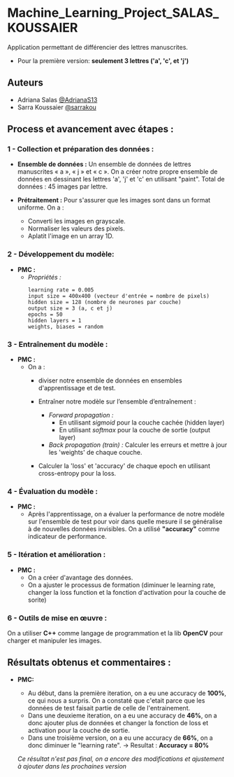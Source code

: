 # Machine_Learning_Project_SALAS_KOUSSAIER
Application permettant de différencier des lettres manuscrites.
- Pour la première version: **seulement 3 lettres ('a', 'c', et 'j')**
  
## Auteurs

- Adriana Salas [@AdrianaS13](https://github.com/AdrianaS13)
- Sarra Koussaier [@sarrakou](https://github.com/sarrakou)

## Process et avancement avec étapes : 
### 1 - Collection et préparation des données :

* **Ensemble de données :**
  Un ensemble de données de lettres manuscrites « a », « j » et « c ». On a créer notre propre ensemble de données en dessinant les lettres 'a', 'j' et 'c' en utilisant "paint". Total de données : 45 images par lettre. 

* **Prétraitement :** Pour s'assurer que les images sont dans un format uniforme. On a : 
    * Converti les images en grayscale.
    * Normaliser les valeurs des pixels.
    * Aplatit l'image en un array 1D.

### 2 - Développement du modèle: 

* **PMC :**
  - *Propriétés :*
    ```
    learning rate = 0.005
    input size = 400x400 (vecteur d'entrée = nombre de pixels)
    hidden size = 128 (nombre de neurones par couche)
    output size = 3 (a, c et j)
    epochs = 50
    hidden layers = 1
    weights, biases = random
    ```

### 3 - Entraînement du modèle :

* **PMC :**
  - On a :
    * diviser notre ensemble de données en ensembles d'apprentissage et de test.
    * Entraîner notre modèle sur l’ensemble d’entraînement : 
      * *Forward propagation :*
        - En utilisant *sigmoid* pour la couche cachée (hidden layer)
        - En utilisant *softmax* pour la couche de sortie (output layer)
      * *Back propagation (train) :* 
        Calculer les erreurs et mettre à jour les 'weights' de chaque couche.
    
    * Calculer la 'loss' et 'accuracy' de chaque epoch en utilisant cross-entropy pour la loss.

### 4 - Évaluation du modèle :

* **PMC :**
  - Après l'apprentissage, on a évaluer la performance de notre modèle sur l'ensemble de test pour voir dans quelle mesure il se généralise à de nouvelles données invisibles.
  On a utilisé **"accuracy"** comme indicateur de performance.

### 5 - Itération et amélioration :

* **PMC :**
  - On a créer d'avantage des données.
  - On a ajuster le processus de formation (diminuer le learning rate, changer la loss function et la fonction d'activation pour la couche de sorite)

### 6 - Outils de mise en œuvre :

  On a utiliser **C++** comme langage de programmation et la lib **OpenCV** pour charger et manipuler les images.

## Résultats obtenus et commentaires : 

* **PMC:**
  * Au début, dans la première iteration, on a eu une accuracy de **100%**, ce qui nous a surpris. On a constaté que c'etait parce que les données de test faisait partie de celle de l'entrainement.
  * Dans une deuxieme iteration, on a eu une accuracy de **46%**, on a donc ajouter plus de données et changer la fonction de loss et activation pour la couche de sortie.
  * Dans une troisième version, on a eu une accuracy de **66%**, on a donc diminuer le "learning rate".
    → Resultat : **Accuracy = 80%**
  
  *Ce résultat n'est pas final, on a encore des modifications et ajustement à ajouter dans les prochaines version*

  


